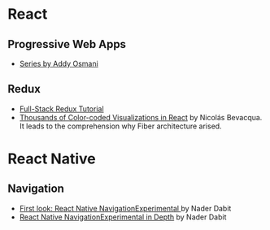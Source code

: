 # React
## Progressive Web Apps
  - [Series by Addy Osmani](https://addyosmani.com/blog/progressive-web-apps-with-react/)  
  
## Redux
  - [Full-Stack Redux Tutorial](https://teropa.info/blog/2015/09/10/full-stack-redux-tutorial.html)
  - [Thousands of Color-coded Visualizations in React](https://ponyfoo.com/articles/color-coded-visualizations-react) by Nicolás Bevacqua.  
    It leads to the comprehension why Fiber architecture arised.

# React Native
## Navigation
   - [First look: React Native NavigationExperimental ](https://medium.com/react-native-training/first-look-react-native-navigator-experimental-9a7cf39a615b#.cqxlre7tf) by Nader Dabit
   - [React Native NavigationExperimental in Depth]() by Nader Dabit

